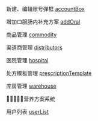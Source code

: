 新建、编辑账号弹框
[accountBox](./accountBox.ts)

增加口服肠内补充方案
[addOral](./addOral.ts)

商品管理
[commodity](./commodity.ts)

渠道商管理
[distributors](./distributors.ts)

医院管理
[hospital](./hospital.ts)


处方模板管理
[prescriptionTemplate](./prescriptionTemplate.ts)

库房管理
[warehouse](./warehouse.ts)


🍎🍎🍎🍎🍎营养方案系统

用户列表
[userList](./userList.ts)